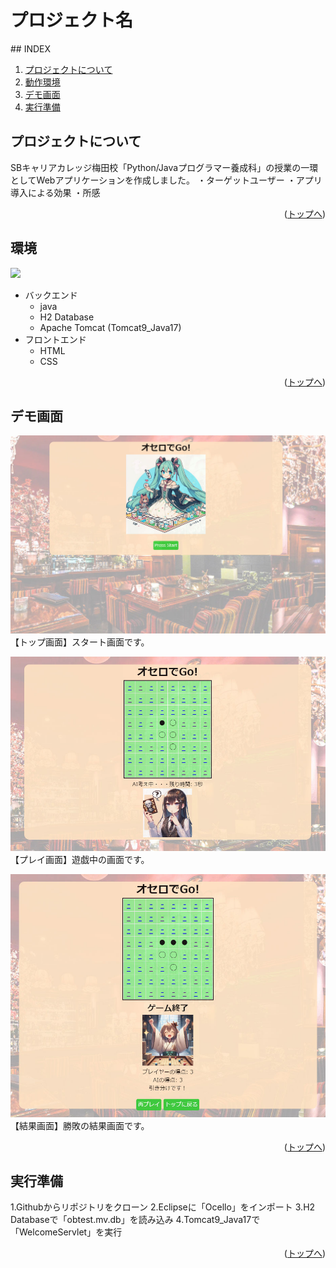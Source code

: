 # プロジェクト名

<div id="top"></div>
## INDEX

1. [プロジェクトについて](#プロジェクトについて)
2. [動作環境](#環境)
3. [デモ画面](#デモ画面)
4. [実行準備](#実行準備)

<!-- プロジェクトについて -->

## プロジェクトについて
SBキャリアカレッジ梅田校「Python/Javaプログラマー養成科」の授業の一環としてWebアプリケーションを作成しました。
・ターゲットユーザー
・アプリ導入による効果
・所感
<p align="right">(<a href="#top">トップへ</a>)</p>

## 環境
<!-- シールド一覧 -->
<p style="display: inline">
  <!-- バックエンドの言語一覧 -->
  <img src="https://img.shields.io/badge/-java-F2C63C.svg?logo=java&style=for-the-badge">
</p>

<!-- 言語、フレームワーク、ミドルウェア、インフラの一覧とバージョンを記載 -->
- バックエンド
    - java
    - H2 Database
    - Apache Tomcat (Tomcat9_Java17)
- フロントエンド
    - HTML
    - CSS

<p align="right">(<a href="#top">トップへ</a>)</p>

## デモ画面
![TOP](top_ss.jpg)<br>
【トップ画面】スタート画面です。<br>

![TEST](playboard.jpg)<br>
【プレイ画面】遊戯中の画面です。<br>

![RESULT](result.jpg)<br>
【結果画面】勝敗の結果画面です。 <br>

<p align="right">(<a href="#top">トップへ</a>)</p>


## 実行準備
1.Githubからリポジトリをクローン
2.Eclipseに「Ocello」をインポート
3.H2 Databaseで「obtest.mv.db」を読み込み
4.Tomcat9_Java17で「WelcomeServlet」を実行

<p align="right">(<a href="#top">トップへ</a>)</p>